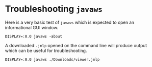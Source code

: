 # Troubleshooting `javaws`

Here is a very basic test of `javaws` which is expected to open an informational GUI window.
```
DISPLAY=:0.0 javaws -about
```

A downloaded `.jnlp` opened on the command line will produce output which can be useful for troubleshooting.
```
DISPLAY=:0.0 javaws ./Downloads/viewer.jnlp
```
